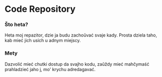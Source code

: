 # Code Repository
### Što heta?
Heta moj repazitor, dzie ja budu zachoŭvać svaje kady.
Prosta dziela taho, kab mieć jich usich u adnym miejscy.

### Mety
Dazvolić mieć chutki dostup da svajho kodu, zaŭždy mieć mahčymaść prahladzieć jaho j, mo' krychu adredagavać.
